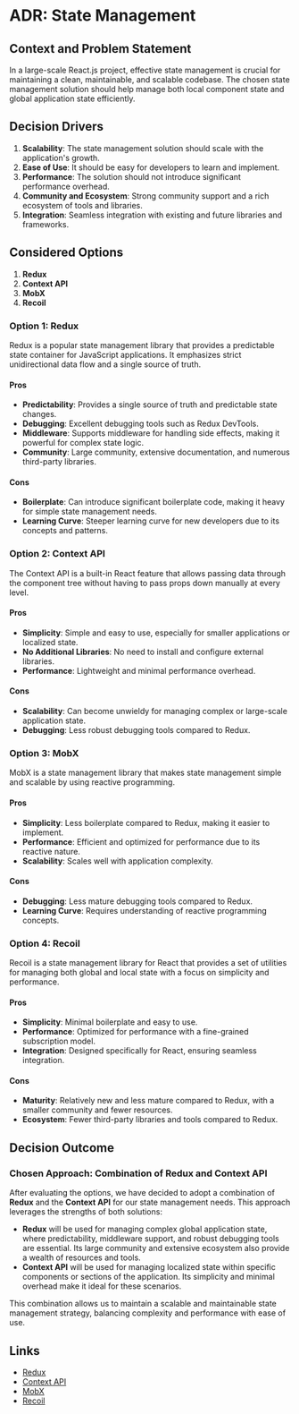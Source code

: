 # ADR: State Management

## Context and Problem Statement

In a large-scale React.js project, effective state management is crucial for maintaining a clean, maintainable, and scalable codebase. The chosen state management solution should help manage both local component state and global application state efficiently.

## Decision Drivers

1. **Scalability**: The state management solution should scale with the application's growth.
2. **Ease of Use**: It should be easy for developers to learn and implement.
3. **Performance**: The solution should not introduce significant performance overhead.
4. **Community and Ecosystem**: Strong community support and a rich ecosystem of tools and libraries.
5. **Integration**: Seamless integration with existing and future libraries and frameworks.

## Considered Options

1. **Redux**
2. **Context API**
3. **MobX**
4. **Recoil**

### Option 1: Redux

Redux is a popular state management library that provides a predictable state container for JavaScript applications. It emphasizes strict unidirectional data flow and a single source of truth.

#### Pros
- **Predictability**: Provides a single source of truth and predictable state changes.
- **Debugging**: Excellent debugging tools such as Redux DevTools.
- **Middleware**: Supports middleware for handling side effects, making it powerful for complex state logic.
- **Community**: Large community, extensive documentation, and numerous third-party libraries.

#### Cons
- **Boilerplate**: Can introduce significant boilerplate code, making it heavy for simple state management needs.
- **Learning Curve**: Steeper learning curve for new developers due to its concepts and patterns.

### Option 2: Context API

The Context API is a built-in React feature that allows passing data through the component tree without having to pass props down manually at every level.

#### Pros
- **Simplicity**: Simple and easy to use, especially for smaller applications or localized state.
- **No Additional Libraries**: No need to install and configure external libraries.
- **Performance**: Lightweight and minimal performance overhead.

#### Cons
- **Scalability**: Can become unwieldy for managing complex or large-scale application state.
- **Debugging**: Less robust debugging tools compared to Redux.

### Option 3: MobX

MobX is a state management library that makes state management simple and scalable by using reactive programming.

#### Pros
- **Simplicity**: Less boilerplate compared to Redux, making it easier to implement.
- **Performance**: Efficient and optimized for performance due to its reactive nature.
- **Scalability**: Scales well with application complexity.

#### Cons
- **Debugging**: Less mature debugging tools compared to Redux.
- **Learning Curve**: Requires understanding of reactive programming concepts.

### Option 4: Recoil

Recoil is a state management library for React that provides a set of utilities for managing both global and local state with a focus on simplicity and performance.

#### Pros
- **Simplicity**: Minimal boilerplate and easy to use.
- **Performance**: Optimized for performance with a fine-grained subscription model.
- **Integration**: Designed specifically for React, ensuring seamless integration.

#### Cons
- **Maturity**: Relatively new and less mature compared to Redux, with a smaller community and fewer resources.
- **Ecosystem**: Fewer third-party libraries and tools compared to Redux.

## Decision Outcome

### Chosen Approach: **Combination of Redux and Context API**

After evaluating the options, we have decided to adopt a combination of **Redux** and the **Context API** for our state management needs. This approach leverages the strengths of both solutions:

- **Redux** will be used for managing complex global application state, where predictability, middleware support, and robust debugging tools are essential. Its large community and extensive ecosystem also provide a wealth of resources and tools.
- **Context API** will be used for managing localized state within specific components or sections of the application. Its simplicity and minimal overhead make it ideal for these scenarios.

This combination allows us to maintain a scalable and maintainable state management strategy, balancing complexity and performance with ease of use.

## Links

- [Redux](https://redux.js.org/)
- [Context API](https://reactjs.org/docs/context.html)
- [MobX](https://mobx.js.org/README.html)
- [Recoil](https://recoiljs.org/)

